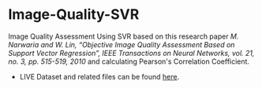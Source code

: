 # Image-Quality-SVR
Image Quality Assessment Using SVR based on this research paper *M. Narwaria and W. Lin, “Objective Image Quality Assessment Based on Support Vector Regression”, IEEE Transactions on Neural Networks, vol. 21, no. 3, pp. 515-519, 2010* and calculating Pearson's Correlation Coefficient.
- LIVE Dataset and related files can be found [here](http://live.ece.utexas.edu/research/quality/subjective.htm).
